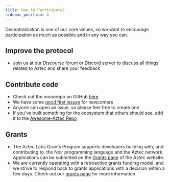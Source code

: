 ```yaml
---
title: How to Participate?
sidebar_position: 4
---
```


Decentralization is one of our core values, so we want to encourage participation as much as possible and in any way you can.

## Improve the protocol

- Join us at our [Discourse forum](https://discourse.aztec.network/) or [Discord server](https://discord.gg/DgWG2DBMyB) to discuss all things related to Aztec and share your feedback

## Contribute code

- Check out the monorepo on GitHub [here](https://github.com/AztecProtocol/aztec-packages)
- We have some [good first issues](https://github.com/AztecProtocol/aztec-packages/labels/good%20first%20issue) for newcomers
- Anyone can open an issue, so please feel free to create one
- If you've built something for the ecosystem that others should see, add it to the [Awesome-Aztec Repo](https://github.com/AztecProtocol/awesome-aztec)

## Grants

- The Aztec Labs Grants Program supports developers building with, and contributing to, the Noir programming language and the Aztec network. Applications can be submitted on the [Grants page](https://aztec.network/grants/) of the Aztec website. 
- We are currently operating with a retroactive grants funding model, and we strive to respond back to grants applications with a decision within a few days. Check out our [grants page](https://aztec.network/grants/) for more information
